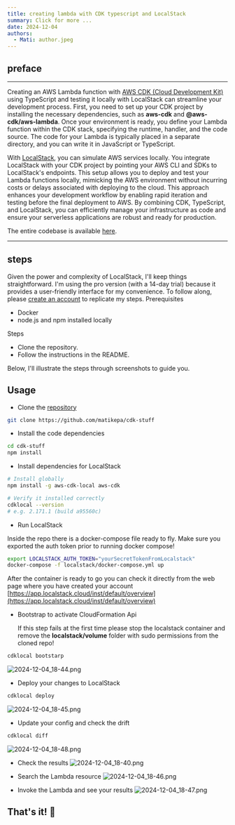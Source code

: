 ```yaml
---
title: creating lambda with CDK typescript and LocalStack
summary: Click for more ...
date: 2024-12-04
authors:
  - Mati: author.jpeg
---
```


## preface

---

Creating an AWS Lambda function with [AWS CDK (Cloud Development Kit)](https://aws.amazon.com/cdk/) using TypeScript and
testing it locally with LocalStack can streamline your development process. First, you need to set up your CDK project
by installing the necessary dependencies, such as **aws-cdk** and **@aws-cdk/aws-lambda**. Once your environment is
ready, you define your Lambda function within the CDK stack, specifying the runtime, handler, and the code source. The
code for your Lambda is typically placed in a separate directory, and you can write it in JavaScript or TypeScript.

With [LocalStack](https://www.localstack.cloud/), you can simulate AWS services locally. You integrate LocalStack with
your CDK project by pointing your AWS CLI and SDKs to LocalStack's endpoints. This setup allows you to deploy and test
your Lambda functions locally, mimicking the AWS environment without incurring costs or delays associated with deploying
to the cloud. This approach enhances your development workflow by enabling rapid iteration and testing before the final
deployment to AWS. By combining CDK, TypeScript, and LocalStack, you can efficiently manage your infrastructure as code
and ensure your serverless applications are robust and ready for production.

The entire codebase is available [here](https://github.com/matikepa/cdk-stuff).

---

## steps

Given the power and complexity of LocalStack, I'll keep things straightforward. I'm using the pro version (with a 14-day
trial) because it provides a user-friendly interface for my convenience. To follow along,
please [create an account](https://app.localstack.cloud/sign-up) to
replicate my steps.
Prerequisites

- Docker
- node.js and npm installed locally

Steps

- Clone the repository.
- Follow the instructions in the README.

Below, I'll illustrate the steps through screenshots to guide you.

## Usage

- Clone the [repository](https://github.com/matikepa/cdk-stuff)

```bash
git clone https://github.com/matikepa/cdk-stuff
```

- Install the code dependencies

```bash
cd cdk-stuff
npm install
```

- Install dependencies for LocalStack

```bash
# Install globally
npm install -g aws-cdk-local aws-cdk

# Verify it installed correctly
cdklocal --version
# e.g. 2.171.1 (build a95560c)
```

- Run LocalStack

Inside the repo there is a docker-compose file ready to fly.
Make sure you exported the auth token prior to running docker compose!

```bash
export LOCALSTACK_AUTH_TOKEN="yourSecretTokenFromLocalstack"
docker-compose -f localstack/docker-compose.yml up
```

After the container is ready to go you can check it directly from the web page where you have created your account
[https://app.localstack.cloud/inst/default/overview](https://app.localstack.cloud/inst/default/overview)

- Bootstrap to activate CloudFormation Api

  If this step fails at the first time please stop the localstack container and remove the
  **localstack/volume** folder with sudo permissions from the cloned repo!

```bash
cdklocal bootstarp
```

![2024-12-04_18-44.png](./2024-12-04_18-44.png)

- Deploy your changes to LocalStack

```bash
cdklocal deploy
```

![2024-12-04_18-45.png](./2024-12-04_18-45.png)

- Update your config and check the drift

```bash
cdklocal diff
```

![2024-12-04_18-48.png](./2024-12-04_18-48.png)

- Check the results
  ![2024-12-04_18-40.png](./2024-12-04_18-40.png)

- Search the Lambda resource
  ![2024-12-04_18-46.png](./2024-12-04_18-46.png)

- Invoke the Lambda and see your results
  ![2024-12-04_18-47.png](./2024-12-04_18-47.png)

## That's it! :tada:
